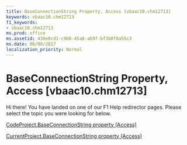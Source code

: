 ```yaml
---
title: BaseConnectionString Property, Access [vbaac10.chm12713]
keywords: vbaac10.chm12713
f1_keywords:
- vbaac10.chm12713
ms.prod: office
ms.assetid: 436e0cd1-c9b6-45a8-ab9f-bf3b0f8a55c3
ms.date: 06/08/2017
localization_priority: Normal
---
```



# BaseConnectionString Property, Access [vbaac10.chm12713]

Hi there! You have landed on one of our F1 Help redirector pages. Please select the topic you were looking for below.

[CodeProject.BaseConnectionString property (Access)](http://msdn.microsoft.com/library/118da929-8e30-25eb-c940-27ce924a88f7%28Office.15%29.aspx)

[CurrentProject.BaseConnectionString property (Access)](http://msdn.microsoft.com/library/280bb905-d321-d844-8ab6-6c9352dd3ab0%28Office.15%29.aspx)


